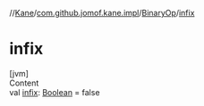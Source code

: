 //[Kane](../../index.md)/[com.github.jomof.kane.impl](../index.md)/[BinaryOp](index.md)/[infix](infix.md)



# infix  
[jvm]  
Content  
val [infix](infix.md): [Boolean](https://kotlinlang.org/api/latest/jvm/stdlib/kotlin/-boolean/index.html) = false  



